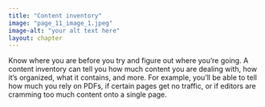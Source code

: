 ```yaml
---
title: "Content inventory"
image: "page_11_image_1.jpeg"
image-alt: "your alt text here"
layout: chapter
---
```

Know where you are before you try and figure out where you’re going. A content inventory can tell you how much content you are dealing with, how it’s organized, what it contains, and more. For example, you’ll be able to tell how much you rely on PDFs, if certain pages get no traffic, or if editors are cramming too much content onto a single page.
